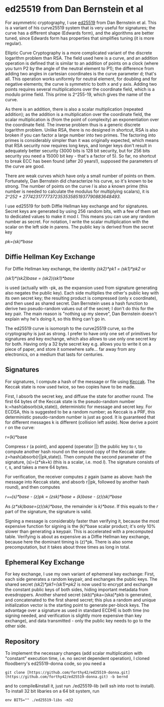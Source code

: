 ed25519 from Dan Bernstein et al
================================

For asymmetric cryptography, I use <a href="http://ed25519.cr.yp.to/">ed25519</a> from
Dan Bernstein et al.  This is a variant of his curve25519 system that is
very useful for signatures; the curve has a different shape (Edwards form), and
the algorithms are better tuned, since Edwards form has properties that
simplifies tuning (it is more regular).

Elliptic Curve Cryptography is a more complicated variant of the discrete
logarithm problem than RSA.  The field used here is a curve, and an
addition operation is defined that is similar to an addition of points on a
clock (where you turn P2 by the angle of the neutral element to P1); the
difference from adding two angles in cartesian coordinates is the curve
parameter d; that's all.  This operation works uniformly for neutral
element, for doubling and for negative elements; the curve is symmetric to both
x and y axis.  Adding two points requires several multiplications over the
coordinate field, which is a modulo prime field.  This prime is 2^255-19,
which gives the name of the curve.

As there is an addition, there is also a scalar multiplication (repeated
addition); as the addition is a multiplication over the coordinate field, the
scalar multiplication is (from the point of complexity) an exponentiation over
the coordinate field.  The inverse problem thus is a generic discrete
logarithm problem.  Unlike RSA, there is no designed in shortcut, RSA is
also broken if you can factor a large number into two primes.  The
factoring into primes is considerably simpler than it was originally expected,
which means that RSA security now requires long keys, and longer keys don't
result in adequately better security (3000 bits is 128 bit security, but for
256 bits security you need a 15000 bit key - that's a factor of 5).  So
far, no shortcut to break ECC has been found (after 20 years!), supposed the
parameters of the curve are good.

There are weak curves which have only a small number of points on them.
 Fortunately, Dan Bernstein did characterize his curve, so it's known to
be strong.  The number of points on the curve <i>l</i> is also a known
prime (this number is needed to calculate the modulus for multiplying scalars),
it is <i>2^252 + 27742317777372353535851937790883648493</i>.

I use ed25519 for both Diffie Hellman key exchange and for signatures.
 Secret keys are generated by using 256 random bits, with a few of them
set to dedicated values to make it mod <i>l</i>.  This means you can use
any random number as secret.  For notation, I write the scalar
multiplication with the scalar on the left side in parens.  The public key
is derived from the secret key

<i>pk=(sk)*base</i>

## Diffie Hellman Key Exchange ##

For Diffie Hellman key exchange, the identity <i>(sk2)*pk1 = (sk1)*pk2</i> or

<i>(sk1)*(sk2)*base = (sk2)*(sk1)*base</i>

is used (actually with -pk, as the expansion used from signature generating
also negates the public key).  Each side multiplies the other's public key
with its own secret key; the resulting product is compressed (only x
coordinate), and then used as shared secret.  Dan Bernstein uses a hash
function to derive two pseudo-random values out of the secret; I don't do this
for the key pair.  The main reason is "nothing up my sleeve", Dan
Bernstein doesn't explain why he's doing it, so this thing can't go in.

The ed25519 curve is isomorph to the curve25519 curve, so the cryptography
is just as strong.  I prefer to have only one set of primitives for
signatures and key exchange, which also allows to use only one secret key for
both.  Having only a 32 byte secret key e.g. allows you to write it on a
piece of paper, and store it somewhere safe... far away from any electronics,
on a medium that lasts for centuries.

## Signatures ##

For signatures, I compute a hash of the message or file using
[Keccak](http://keccak.noekeon.org/).  The Keccak state is now
used twice, so two copies have to be made.

First, I absorb the secret key, and diffuse the state for another round.
 The first 64 bytes of the Keccak state is the pseudo-random number
k:=hash(absorb(sk,state)), deterministic for message and secret key.  For
ECDSA, this is suggested to be a random number; as Keccak is a PRF, this
deterministic pseudo-random number is just as good.  It is guaranteed that
for different messages k is different (collision left aside).  Now derive
a point r on the curve:

r=(k)*base

Compress r (a point), and append (operator ||) the public key to r, to
compute another hash round on the second copy of the Keccak state:
z=hash(absorb(r||pk,state)).  Then compute the second parameter of the
signature, (s)=(z*sk+k) (this is a scalar, i.e. mod <i>l</i>).  The
signature consists of r, s, and takes a mere 64 bytes.

For verification, the receiver computes z again (same as above: hash the
message into Keccak state, and absorb r||pk, followed by another hash round),
and then computes

<i>r⩵(s)*base - (z)*pk = (z*sk)*base + (k)*base - (z)*(sk)*base</i>

As <i>(z*sk)*base=(z)*(sk)*base</i>, the remainder is <i>k)*base</i>.  If this
equals to the <i>r</i> part of the signature, the signature is valid.

Signing a message is considerably faster than verifying it, because the most
expensive function for signing is the (k)*base scalar product; it's only 10%
slower than generating a keypair.  This is accelerated with a precomputed
table.  Verifying is about as expensive as a Diffie Hellman key exchange,
because here the dominant timing is (z)*pk.  There is also some
precomputation, but it takes about three times as long in total.

## Ephemeral Key Exchange ##

For key exchange, I use my own variant of ephemeral key exchange: First,
each side generates a random keypair, and exchanges the public keys.  The
shared secret <i>(sk2)*pk1=(sk1)*pk2</i> is now used to encrypt and exchange the
constant public keys of both sides, hiding important metadata from
evesdroppers.  Another shared secret (skb)*pka=(ska)*pkb is generated, and
concatenated to the first shared secret; this plus a random and unique
initialization vector is the starting point to generate per-block keys.
 The advantage over a signature as used in standard ECDHE is both time (no
signing needed, and verification is slightly more expensive than key exchange),
and data transmitted - only the public key needs to go to the other side.

## Repository ##

To implement the necessary changes (add scalar multiplication with
"constant" execution time, i.e. no secret dependent operation), I cloned
floodberry's ed25519-donna code, so you need a

    git clone [https://github.com/forthy42/ed25519-donna.git](https://github.com/forthy42/ed25519-donna.git) -b bernd

and to compile&install it, just run ./ed25519-lib (will ssh into root to
install).  To install 32 bit libaries on a 64 bit system, run

    env BITS="" ./ed25519-libs -m32
